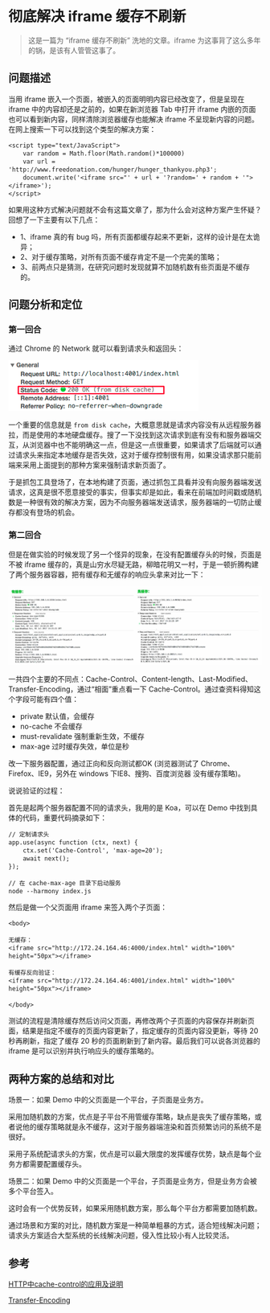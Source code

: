 # 彻底解决 iframe 缓存不刷新

> 这是一篇为 “iframe 缓存不刷新” 洗地的文章。iframe 为这事背了这么多年的锅，是该有人管管这事了。

## 问题描述

当用 iframe 嵌入一个页面，被嵌入的页面明明内容已经改变了，但是呈现在 iframe 中的内容却还是之前的，如果在新浏览器 Tab 中打开 iframe 内嵌的页面也可以看到新内容，同样清除浏览器缓存也能解决 iframe 不呈现新内容的问题。在网上搜索一下可以找到这个类型的解决方案：

    <script type="text/JavaScript">
        var random = Math.floor(Math.random()*100000)
        var url = 'http://www.freedonation.com/hunger/hunger_thankyou.php3';
        document.write('<iframe src="' + url + '?random=' + random + '"></iframe>');
    </script>

如果用这种方式解决问题就不会有这篇文章了，那为什么会对这种方案产生怀疑？回想了一下主要有以下几点：

- 1、iframe 真的有 bug 吗，所有页面都缓存起来不更新，这样的设计是在太诡异；
- 2、对于缓存策略，对所有页面不缓存肯定不是一个完美的策略；
- 3、前两点只是猜测，在研究问题时发现就算不加随机数有些页面是不缓存的。

## 问题分析和定位

### 第一回合

通过 Chrome 的 Network 就可以看到请求头和返回头：

![非对齐表格示例图](/articles/iframe-cache/img/1.png)

一个重要的信息就是 `from disk cache`，大概意思就是请求内容没有从远程服务器拉，而是使用的本地硬盘缓存。搜了一下没找到这次请求到底有没有和服务器端交互，从浏览器中也不能明确这一点，但是这一点很重要，如果请求了后端就可以通过请求头来指定本地缓存是否失效，这对于缓存控制很有用，如果没请求那只能前端来采用上面提到的那种方案来强制请求新页面了。

于是抓包工具登场了，在本地构建了页面，通过抓包工具看并没有向服务器端发送请求，这真是很不愿意接受的事实，但事实却是如此，看来在前端加时间戳或随机数是一种很有效的解决方案，因为不向服务器端发送请求，服务器端的一切防止缓存都没有登场的机会。

### 第二回合

但是在做实验的时候发现了另一个怪异的现象，在没有配置缓存头的时候，页面是不被 iframe 缓存的，真是山穷水尽疑无路，柳暗花明又一村，于是一顿折腾构建了两个服务器容器，把有缓存和无缓存的响应头拿来对比一下：

![img](img/2.jpg)

一共四个主要的不同点：Cache-Control、Content-length、Last-Modified、Transfer-Encoding，通过“相面”重点看一下 Cache-Control。通过查资料得知这个字段可能有四个值：

- private 默认值，会缓存
- no-cache 不会缓存
- must-revalidate 强制重新生效，不缓存
- max-age 过时缓存失效，单位是秒

改一下服务器配置，通过正向和反向测试都OK (浏览器测试了 Chrome、Firefox、IE9，另外在 windows 下IE8、搜狗、百度浏览器 没有缓存策略)。

说说验证的过程：

首先是起两个服务器配置不同的请求头，我用的是 Koa，可以在 Demo 中找到具体的代码，重要代码摘录如下：

    // 定制请求头
    app.use(async function (ctx, next) {
        ctx.set('Cache-Control', 'max-age=20');
        await next();
    });
    
    // 在 cache-max-age 目录下启动服务
    node --harmony index.js

然后是做一个父页面用 iframe 来签入两个子页面：

    <body>
    
    无缓存：
    <iframe src="http://172.24.164.46:4000/index.html" width="100%" height="50px"></iframe>
    
    有缓存反向验证：
    <iframe src="http://172.24.164.46:4001/index.html" width="100%" height="50px"></iframe>
    
    </body>

测试的流程是清除缓存然后访问父页面，再修改两个子页面的内容保存并刷新页面，结果是指定不缓存的页面内容更新了，指定缓存的页面内容没更新，等待 20 秒再刷新，指定了缓存 20 秒的页面刷新到了新内容。最后我们可以说各浏览器的 iframe 是可以识别并执行响应头的缓存策略的。

## 两种方案的总结和对比

场景一：如果 Demo 中的父页面是一个平台，子页面是业务方。

采用加随机数的方案，优点是子平台不用管缓存策略，缺点是丧失了缓存策略，或者说他的缓存策略就是永不缓存，这对于服务器端渲染和首页频繁访问的系统不是很好。

采用子系统配请求头的方案，优点是可以最大限度的发挥缓存优势，缺点是每个业务方都需要配置缓存头。

场景二：如果 Demo 中的父页面是一个平台，子页面是业务方，但是业务方会被多个平台签入。

这时会有一个优势反转，如果采用随机数方案，那么每个平台方都需要加随机数。

通过场景和方案的对比，随机数方案是一种简单粗暴的方式，适合短线解决问题；请求头方案适合大型系统的长线解决问题，侵入性比较小有人比较灵活。

## 参考

[HTTP中cache-control的应用及说明](https://my.oschina.net/mickelfeng/blog/103180)

[Transfer-Encoding](https://imququ.com/post/transfer-encoding-header-in-http.html)
